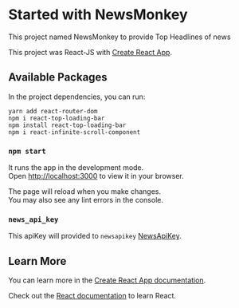 # Started with NewsMonkey

This project named NewsMonkey to provide Top Headlines of news 

This project was React-JS with [Create React App](https://react.dev/).

## Available Packages

In the project dependencies, you can run:
```
yarn add react-router-dom
npm i react-top-loading-bar
npm install react-top-loading-bar
npm i react-infinite-scroll-component 
```

### `npm start`

It runs the app in the development mode.\
Open [http://localhost:3000](http://localhost:3000) to view it in your browser.

The page will reload when you make changes.\
You may also see any lint errors in the console.

### `news_api_key`

This apiKey will provided to `newsapikey` [NewsApiKey](https://newsapi.org/).

## Learn More

You can learn more in the [Create React App documentation](https://facebook.github.io/create-react-app/docs/getting-started).

Check out the [React documentation](https://reactjs.org/) to learn React.
